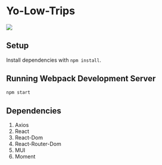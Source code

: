 # Yo-Low-Trips

![](src/Yo-Low-trips-demo.gif)

## Setup

Install dependencies with `npm install`.

## Running Webpack Development Server

```sh
npm start
```


## Dependencies

1. Axios
2. React
3. React-Dom
4. React-Router-Dom
5. MUI
6. Moment

